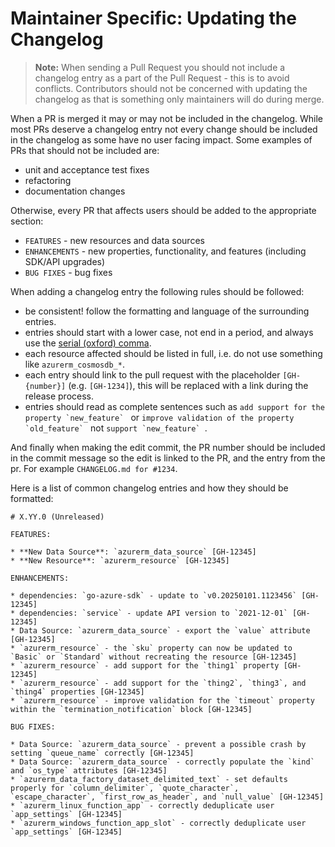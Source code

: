 # Maintainer Specific: Updating the Changelog

> **Note:** When sending a Pull Request you should not include a changelog entry as a part of the Pull Request - this is to avoid conflicts. Contributors should not be concerned with updating the changelog as that is something only maintainers will do during merge.

When a PR is merged it may or may not be included in the changelog. While most PRs deserve a changelog entry not every change should be included in the changelog as some have no user facing impact. Some examples of PRs that should not be included are:

- unit and acceptance test fixes
- refactoring
- documentation changes

Otherwise, every PR that affects users should be added to the appropriate section:

* `FEATURES` - new resources and data sources
* `ENHANCEMENTS` - new properties, functionality, and features (including SDK/API upgrades)
* `BUG FIXES` - bug fixes

When adding a changelog entry the following rules should be followed:

* be consistent! follow the formatting and language of the surrounding entries.
* entries should start with a lower case, not end in a period, and always use the [serial (oxford) comma](https://en.wikipedia.org/wiki/Serial_comma).
* each resource affected should be listed in full, i.e. do not use something like `azurerm_cosmosdb_*`.
* each entry should link to the pull request with the placeholder `[GH-{number}]` (e.g. `[GH-1234]`), this will be replaced with a link during the release process.
* entries should read as complete sentences such as ``add support for the property `new_feature` `` or ``improve validation of the property `old_feature` `` not ``support `new_feature` ``.

And finally when making the edit commit, the PR number should be included in the commit message so the edit is linked to the PR, and the entry from the pr. For example `CHANGELOG.md for #1234`.

Here is a list of common changelog entries and how they should be formatted:

```
# X.YY.0 (Unreleased)

FEATURES:

* **New Data Source**: `azurerm_data_source` [GH-12345]
* **New Resource**: `azurerm_resource` [GH-12345]

ENHANCEMENTS:

* dependencies: `go-azure-sdk` - update to `v0.20250101.1123456` [GH-12345]
* dependencies: `service` - update API version to `2021-12-01` [GH-12345]
* Data Source: `azurerm_data_source` - export the `value` attribute [GH-12345]
* `azurerm_resource` - the `sku` property can now be updated to `Basic` or `Standard` without recreating the resource [GH-12345]
* `azurerm_resource` - add support for the `thing1` property [GH-12345]
* `azurerm_resource` - add support for the `thing2`, `thing3`, and `thing4` properties [GH-12345]
* `azurerm_resource` - improve validation for the `timeout` property within the `termination_notification` block [GH-12345]

BUG FIXES:

* Data Source: `azurerm_data_source` - prevent a possible crash by setting `queue_name` correctly [GH-12345]
* Data Source: `azurerm_data_source` - correctly populate the `kind` and `os_type` attributes [GH-12345]
* `azurerm_data_factory_dataset_delimited_text` - set defaults properly for `column_delimiter`, `quote_character`, `escape_character`, `first_row_as_header`, and `null_value` [GH-12345]
* `azurerm_linux_function_app` - correctly deduplicate user `app_settings` [GH-12345]
* `azurerm_windows_function_app_slot` - correctly deduplicate user `app_settings` [GH-12345]
```
